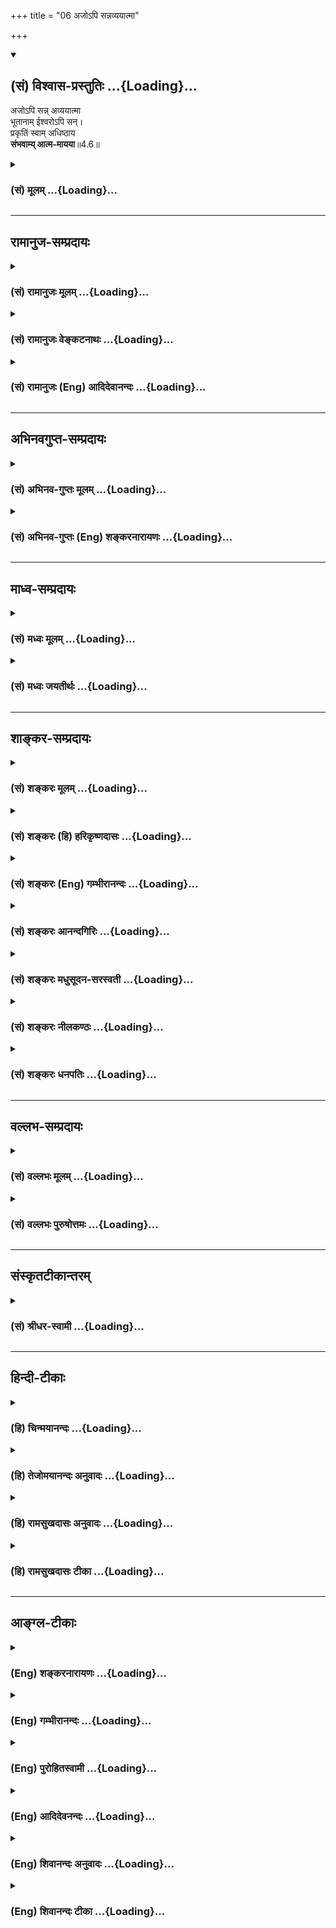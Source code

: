 +++
title = "06 अजोऽपि सन्नव्ययात्मा"

+++
<div class="js_include" newlevelforh1="2" title="(सं) विश्वास-प्रस्तुतिः" unfilled url="/purANam_vaiShNavam/mahAbhAratam/06-bhIShma-parva/03-bhagavad-gItA-parva/saMskRtam/vishvAsa-prastutiH/04_jnAna-yogaH_brahmArp/06_ajo-pi_sannavyayA.md">
<details open><summary><h2>(सं) विश्वास-प्रस्तुतिः ...{Loading}...</h2></summary>

अजोऽपि सन्न् अव्ययात्मा  
भूतानाम् ईश्वरोऽपि सन्।  
प्रकृतिं स्वाम् अधिष्ठाय  
**संभवाम्य् आत्म-मायया**॥4.6॥
</details>
</div>
<div class="js_include collapsed" newlevelforh1="3" title="(सं) मूलम्" unfilled url="/purANam_vaiShNavam/mahAbhAratam/06-bhIShma-parva/03-bhagavad-gItA-parva/saMskRtam/mUlam/04_jnAna-yogaH_brahmArp/06_ajo-pi_sannavyayA.md">
<details><summary><h3>(सं) मूलम् ...{Loading}...</h3></summary>

अजोऽपि सन्नव्ययात्मा भूतानामीश्वरोऽपि सन्।  
प्रकृतिं स्वामधिष्ठाय संभवाम्यात्ममायया।।4.6।।
</details>
</div>


_________________
## रामानुज-सम्प्रदायः
<div class="js_include collapsed" newlevelforh1="3" title="(सं) रामानुजः मूलम्" unfilled url="/purANam_vaiShNavam/mahAbhAratam/06-bhIShma-parva/03-bhagavad-gItA-parva/saMskRtam/rAmAnujaH/mUlam/04_jnAna-yogaH_brahmArp/06_ajo-pi_sannavyayA.md">
<details><summary><h3>(सं) रामानुजः मूलम् ...{Loading}...</h3></summary>

।।4.6।। अजत्वाव्ययत्वसर्वेश्वरत्वादिसर्वं पारमेश्वरं प्रकारम् अजहद् एव
**स्वां प्रकृतिम् अधिष्ठाय आत्ममायया संभवामि** प्रकृतिः स्वभावः स्वम् एव
स्वभावम् अधिष्ठाय स्वेन एव रूपेण स्वेच्छया संभवामि इत्यर्थः।  
  
स्वरूपं तु आदित्यवर्णं तमसः परस्तात्। (यजुर्वे॰ 31।18)क्षयन्तमस्य रजसः
पराके। (साम॰ 17।1।4।2)य एषोऽन्तरादित्ये हिरण्मयः पुरुषः (छा॰ उ॰ 1।6।6)
तस्मिन्नयं पुरुषो मनोमयोऽमृतो हिरण्मयः। (तै॰ उ॰ 1।6।1)सर्वे निमेषा
जज्ञिरे विद्युतः पुरुषादधि। (यजुर्वे॰ 32।2)भारूपः सत्यसंकल्प आकाशात्मा
सर्वकर्मा सर्वकामः सर्वगन्धः सर्वरसः। (छा॰ उ॰ 3।14।2)माहारजनं वासः (बृ॰
उ॰ 2।3।6) इत्यादिश्रुतिसिद्धम्।  
  
आत्ममायया आत्मीयया मायया। माया वयुनं ज्ञानम् (वे॰ नि॰ ध॰ व॰ 22) इति
ज्ञानपर्यायः अत्र मायाशब्दः। तथा च अभियुक्तप्रयोगः मायया सततं वेत्ति
प्राणिनां च शुभाशुभम् इति। आत्मीयेन ज्ञानेन आत्मसंकल्पेन इत्यर्थः। अतः
अपहतपाप्मत्वादिसमस्तकल्याणगुणात्मकत्वं सर्वम् ऐश्वरं स्वभावम् अजहद् एव
स्वम् एव रूपं देवमनुष्यादिसजातीयस्थानं कुर्वन् आत्मसंकल्पेन देवादिरूपः
संभवामि।  
  
तद् इदम् आह अजायमानो बहुधा विजायते (यजुर्वेद 31।19) इति श्रुतिः।
इतरपुरुषसाधारणं जन्म अकुर्वन् देवादिरूपेण स्वसंकल्पेन उक्तप्रक्रियया
जायत इत्यर्थः। बहूनि मे व्यतीतानि जन्मानि तव चार्जुन। तान्यहं वेद सर्वाणि
(गीता 4।5)तदात्मानं सृजाम्यहम्।। (गीता 4।7)जन्म कर्म च मे दिव्यमेवं यो
वेत्ति तत्त्वतः। (गीता 4।9) इति पूर्वापराविरोधाच्च। जन्मकालम् आह

</details>
</div>
<div class="js_include collapsed" newlevelforh1="3" title="(सं) रामानुजः वेङ्कटनाथः" unfilled url="/purANam_vaiShNavam/mahAbhAratam/06-bhIShma-parva/03-bhagavad-gItA-parva/saMskRtam/rAmAnujaH/venkaTanAthaH/04_jnAna-yogaH_brahmArp/06_ajo-pi_sannavyayA.md">
<details><summary><h3>(सं) रामानुजः वेङ्कटनाथः ...{Loading}...</h3></summary>

  
  
।।4.6।। अथ प्रकारादिप्रश्नत्रयोत्तरमनन्तरश्लोक इत्याह अवतारेति।
अजाव्ययशब्दाभ्यां प्रकृतिपुरुषयोरिव स्वरूपतो धर्मतश्च विकारा न
सन्तीत्युच्यते अजाव्ययशब्दौ कर्मकृतजन्ममरणनिवृत्तिपरौ वा तेन
हेयप्रत्यनीकत्वमुक्तं भवति। भूतानामीश्वरोऽपि इति
कल्याणगुणाकरत्वाप्रच्युतिरुपलक्ष्यते। यद्वा अजशब्देन स्वरूपतः शरीरद्वारा
च जन्मयुक्ताचित्क्षेत्रज्ञाभ्यां व्यावर्तनम्। अव्ययात्मा इत्यात्मशब्दस्य
स्वभावपरतया नञोत्ऽयन्ताभावपरतया च कदाचिज्ज्ञानसङ्कोचादिमतो
मुक्ताद्व्यावृत्तिः। ईश्वरशब्देन नित्यासङ्कुचितज्ञानेभ्यो नित्यमुक्तेभ्यो
व्यवच्छेदः। अव्ययात्मा इत्यत्रापि पूर्वोत्तरवत्अपि सन् इत्यनुषञ्जनीयम्।
अत्र च पूर्वार्धेन तृतीयचतुर्थपादाभ्यां च प्रश्नत्रयस्य क्रमात्परिहारः।
आदिशब्देनेश्वरत्वोपलक्षितसर्वज्ञत्वसत्यसङ्कल्पत्वावाप्तसमस्तकामत्वादीनि
गृह्यन्ते। सर्वमिति न कस्यचिदपि स्वभावलेशस्य हानिरिति भावः।
परमेश्वरसम्बन्धि पारमेश्वरं परमेश्वरत्वप्रयुक्तमित्यर्थः। अपि सत् इत्यस्य
वर्तमाननिर्देशस्य तात्पर्यमाह अजहदेवेति। एतेन तत्तदवतारेषु तासु
तास्ववस्थासु च पारमेश्वरस्वभावस्य सत एव स्वेच्छाया तिरोधानमात्रमिति
सूचितम् तथा चाहुःगुणैः षड्भिस्त्वेतैः प्रथमतरमूर्तिस्तव बभौ
ततस्तिस्रस्तेषां त्रियुगयुगलैर्हि त्रिभिरभुः। व्यवस्था या चैषा ननु वरद
साऽऽविष्कृतिवशात् भवान् सर्वत्रैव त्वगणितमहामङ्गलगुणः।। वरदराजस्तवे16
इति। अवतारेषु हि परमेश्वरत्वं व्यपदिश्यते। ईशन्नपि महायोगी
म.भा.5।68।14कृष्ण एव हि लोकानां म.भा.2।38।23व्यक्तमेष महायोगी परमात्मा
वा.रा.6।1।11 इत्यादिभिः। नात्र प्रकृतिशब्देनप्रकृतिं स्वामवष्टभ्य
विसृजामि 9।8 इत्यादिष्विव त्रिगुणा प्रकृतिरुच्यते अवतारेष्वपि
तद्विग्रहस्य त्रिगुणोपादानत्वाभावात्। यथोक्तंन भूतसङ्घसंस्थानो देहोऽस्य
परमात्मनः म.भा.न तस्य प्राकृता मूर्तिर्मांसमेदोस्थिसम्भवा
वा.पु.पू.34।40व.पु.14।41। इति। अतोऽत्रावतारोपयुक्तान्या प्रकृतिरुच्यत
इत्यभिप्रायेणाह प्रकृतिः स्वभाव इति। प्रकृतिः पञ्चभूतेषु स्वभावे मूलकारणे
इति नैघण्टुकाः। विग्रहस्यापिनित्यालिङ्गा स्वभावसंसिद्धिः र.ब्रा.
इत्येकायनश्रुत्यनुसारेण निरुपाधिकस्वासाधारणविशेषणत्वात्
स्वभावशब्देनोपादानम्। गोबलीवर्दन्यायाच्चात्र विग्रहाख्यस्वभावविशेषपरता
स्वभावपर्यायप्रकृतिशब्देनापृथक्सिद्धिलाभेऽपिस्वां इति निर्देशो
जीवसाधारणत्रिगुणप्रकृतिव्यवच्छेदार्थ इत्यभिप्रायेणोक्तं
स्वमेवेति। अन्तरधिकरणभाष्येऽप्येतद्व्याख्यातंस्वमेव स्वभावमास्थाय न
संसारिणां स्वभावमित्यर्थः इति। प्रकृतिशब्दस्यात्र विग्रहपरत्वंअधिष्ठाय
इत्यनेनसूचितं स्वातन्त्र्यं च दर्शयति स्वेनैव रूपेणेति। यद्वास्वमेव
स्वभावं इत्याद्येकवाक्यं सङ्कलितार्थपरम् तदधिष्ठायेत्येतदन्तं
पूर्वार्धस्यार्थःस्वेनैव रूपेण इति तु तृतीयपादस्यस्वेच्छया इति
चतुर्थपादस्य। अस्यां योजनायां प्रकृतिशब्दोऽवतारोपादान
भूतदिव्यविग्रहमेवाह। अवतारविग्रहोपादानभूतप्रकृतेर्बहुश्रुतिसिद्धतामाह
स्वस्वरूपमिति। स्वरूपं ब्रह्मणोऽपरम् इति प्रयोगात् स्वरूपशब्दोऽत्र
विग्रहपरः। आदित्यवर्णं तमसः परस्तात् इत्यनेनाप्राकृतत्वं
स्वासाधारणनिरतिशयदीप्तियुक्तत्वं च सिद्धम्। तत्प्रकरणे च
देशविशेषवर्तित्वनित्यसूरिसेव्यत्वलक्ष्मीपतित्वादिकमपि भाव्यम्। क्षयन्तम्
इत्यत्र रजश्शब्दो मूलप्रकृतिविषयः न तु लोकविषयःतमसः परस्तात् इत्यनेन
तुल्यार्थत्वात्। रजोगुणकत्वाच्च रजश्शब्देनोपादानम्। व्याप्तस्य
देशविशेषेक्षयन्तम् इति निवासवचनाद्विग्रहवत्त्वं सिद्धम्। एवं
परमपदनिलयनित्यविग्रहसद्भावः श्रुतिद्वयेन दर्शितः। तस्यैव
विग्रहस्यावतारदशां दर्शयति य एष इति। आदित्यवर्णंहिरण्मयः इति च एक एव
वर्णः प्रतियोगिभेदाधीनप्रातिकूल्यानुकूल्याभ्यां मुखभेदेन निर्दिश्यते।
यथाहुर्द्रमिडाचार्याःहिरण्मय इति रूपसामान्याच्चन्द्रमुखवत् इति। यद्वा
हिरण्यविकारत्वव्यवच्छेदार्थं द्रमिडभाष्यम्। तत्रमयूरकण्ठच्छविशुद्धहेम
इति शिल्पशास्त्रानुसाराच्छ्यामत्वसिद्धिः। अथवा स्वेच्छया तत्र तत्र
रूपभेदेऽपि न दोषः युगादिभेदे पर्यायतः
सितरक्तादिविकल्पितवासुदेवादिव्यूहरूपभेदवत्। तस्यैव हृदयान्तर्वर्तित्वे
श्रुतिमुदाहरति तस्मिन्निति। मनोमय इति विशुद्धेन मनसा प्रचुरः ग्राह्य
इत्यर्थः। आभ्यां श्रुतिभ्यामुपासनस्थानविशेषस्थितिर्दर्शिता।
कारणवाक्येऽपि तस्य सद्भावं दर्शयति सर्व इति। विद्युत इतिपदं
विद्युद्वर्णादित्यन्यत्र व्याख्यातम्। शान्त उपासीत छां.उ.3।14।1 इति
पूर्वोक्तमुपासनंस क्रतुं कुर्वीत इत्यनूद्य तच्छेषतया विधीयमानेषु
पारमार्थिकेषु गुणेषु विग्रहस्य सहपाठं दर्शयति भारूप इति। भास्वररूप
इत्यर्थः। माहारजनं वासः इत्येषा श्रुतिः शारीरके व्याख्याता तस्य ह वा
एतस्य पुरुषस्य रूपं यथा माहाराजनं वासः बृ.उ.2।3।6 इत्यादिनाऽऽकारविशेषं
चाभिधाय इति। सर्वासु चासु श्रुतिषु
विलक्षणस्थानविशिष्टत्ववर्णविशेषपुरुषशब्दादिभिः
पूर्वोपात्तपुरुषसूक्तवाक्यैकार्थत्वं सिद्धम्। षष्ठीसमासे
स्वस्वामित्वलक्षणः सम्बन्धोऽत्र विवक्षित इत्याह आत्मीययेति। माया वयुनं
ज्ञानम् इति निघण्टूपादानम्। स्वेच्छावतरणप्रकरणे स एवार्थ उचित इति भावः।
निघण्टुसिद्धमर्थं तन्मूलभूताभियुक्तप्रयोगेण द्रढयति तथा चेति। मायया
वेत्ति इति निर्देशादियं माया निघण्टुसिद्धं ज्ञानमेव
परप्रसिद्धमायायास्तत्त्वार्थप्रकाशकत्वाभावादिति भावः। एतेन
प्रकृतिशब्दस्यात्र त्रिगुणात्मकप्रकृतिविषयत्वं मायाशब्दस्य
मिथ्यार्थपरत्वं चशङ्करोक्तं प्रत्युक्तम्। आत्ममायया इत्यस्य न परमार्थतो
लोकवदिति व्यवच्छेदश्चायुक्तः अन्येषामपि जन्मनस्तन्मते
मिथ्यात्वाद्यविशेषात्। फलितं वक्तुमाह आत्मीयेन ज्ञानेनेति। ज्ञानमात्रस्य
कथमवतारहेतुत्वम् तथा सति सर्वदावतारप्रसङ्गादित्यत्राह
आत्मसङ्कल्पेनेत्यर्थ इति।  
  
श्लोकस्य पिण्डितार्थं विशदयति अत इति। अपहतपाप्मत्वादीत्यनेन
दहरविद्यासुबालोपनिषत्प्रभृतिषु निर्दोषत्वमङ्गलगुणाकरत्वप्रतिपादकानां
वाक्यानां
स्मारणम्। समस्तकल्याणगुणात्मकत्वमित्यादिनासमस्तकल्याणगुणात्मकोऽसौ
स्वशक्तिलेशाद्धृतभूतसर्गः। इच्छागृहीताभिमतोरुदेहः संसाधिताशेषजगद्धितोऽसौ
वि.पु.6।5।84 इत्यादि स्मारितम्। ईश्वरस्वभावः सर्वोऽप्युभयलिङ्गत्वेन
सङ्गृह्यत इत्यभिप्रायेणोक्तंसर्वमैशं स्वभावमिति। स्वमेव
रूपमित्यादिनासमस्तशक्तिरूपाणि तत्करोति जनेश्वरः।
देवतिर्यङ्मनुष्यादिचेष्टावन्ति स्वलीलया वि.पु.6।7।70 इत्यादि
भगवत्पराशरवचनं स्मारितम्। अजत्वश्रुत्या स्मृतिरियं बाध्येतेत्यत्राह
तदिदमाहेति। अजायमानत्वजायमानत्वोक्त्या व्याहतत्वादन्यपरेयं
श्रुतिरित्यत्राह इतरेति। अजायमानः इति सामान्यनिषेधोबहुधा विजायते इति
विशेषविधानसन्निधानात्सङ्कुचितविषयः। अतो विरोधे शान्ते तात्पर्यान्तरं न
कल्प्यम्। न चेदं बहु स्याम् छां.उ.6।2।3तै.आ.6।2 इतिवज्जगद्रूपेण बहुभवनम्
तस्य धीराः परिजानन्ति योनिम्
इत्यनन्तरवाक्यैर्मुमुक्षूणामत्यन्तोपकारकावताररहस्यज्ञानस्यैव
वक्तुमुचितत्वात् अस्य च तदैकार्थ्यादिति भावः। सत्यमिथ्यात्वाभ्यां
विरोधपरिहारशङ्कां प्रतिक्षेप्तुंप्रकृतिं स्वामधिष्ठाय इत्यस्य
विग्रहपरत्वे मायाशब्दस्य ज्ञानपरत्वे च हेत्वन्तरमाहबहूनीति। वेद
सृजामिदिव्यम् इति शब्दैर्जन्मनो
बुद्धिपूर्वत्वेच्छामात्रकृतत्वदिव्यत्वादीनि प्रतीयन्ते।
मायादिशब्दस्याविद्यादिपरत्वे तु तदखिलं विरुध्येत। नह्यत्र जन्मशब्दो
जन्मप्रतिभासवाची न च प्रध्वस्तपर्यायो व्यतीतशब्दो बाधपरः न च
मायागृहीतस्य सर्ववेदित्वम्नापि मिथ्याभूते सृष्टिशब्दः न च
त्रिगुणप्रसूतस्य दिव्यत्वमिति भावः।  
  

</details>
</div>
<div class="js_include collapsed" newlevelforh1="3" title="(सं) रामानुजः (Eng) आदिदेवानन्दः" unfilled url="/purANam_vaiShNavam/mahAbhAratam/06-bhIShma-parva/03-bhagavad-gItA-parva/saMskRtam/rAmAnujaH/english/AdidevAnandaH/04_jnAna-yogaH_brahmArp/06_ajo-pi_sannavyayA.md">
<details><summary><h3>(सं) रामानुजः (Eng) आदिदेवानन्दः ...{Loading}...</h3></summary>

4.6 Without forsaking any of the My special alities, as supreme
rulership, birthless, imperishability etc., I am born by My free will.
Prakrti means one's own nature. The meaning is that by employment of My
own Nature and taking a form of My choice, I incarnate by My own will
(Maya). The character of My own Nature becomes evident from the
following Srutis: 'Him who is of sun-like colour, beyond darkness
(Tamas)' (Sve. U., 3.8), 'Him who abides beyond Rajas (active matter)'
(Sama 17.1.4.2); 'This Golden Person who is within the sun' (Cha. U.
1.6.6); 'Within the heart, there is the Person consisting of mind,
immortal and golden' (Tai. U. 1.6.1); 'All mortal creatures have come
from the self-luminous Person' (Yaj., 32.2); 'Whose form is light, whose
will is truth, who is the self of ethereal space, who contains all
actions, contains all desires, contains all odours, contains all tastes'
(Cha. U., 3.14.2); 'Like a raiment of golden colour' (Br. U., 4.3.6).
'Atma-mayaya' means through the Maya which belongs to Myself. Here the
term Maya is identical with knowledge as stated in the lexicon of Yaska:
'Maya is wisdom, knowledge.' Further there is the usage of competent
people: 'By Maya, He knows the good and bad of his creatures.' Hence by
My own knowledge means 'by My will.' Hence, without abandoning My
essential attributes which belong to Me the Lord of all, such as being
free of sins, having auspicious attributes etc., and creating My own
form similar to the configuration of gods, men etc., I incarnate in the
form of gods etc. The Sruti teaches the same thing: 'Being unborn, He is
born in various forms' (Tai. A., 3.12.7). The purport is that His birth
is ite unlike that of ordinary beings. The dissimilarity consists in
that He is born out of His own will unlike ordinary beings whose birth
is necessitated by their Karma. Thus constured, there is no
contradiction also between what was taught earlier and what is taught
later as in the statements: 'Many births of Mine have passed, O Arjuna,
and similarly yours also. I know them all' (4.5); 'I incarnate Myself'
(4.7); and 'He who thus knows in truth My birth and work' (4.9). \[All
this elaboration is meant to refute the doctrine of mere apparency of
incarnations as taught by the Advaitins. Ramanuja, as stated in his
Introduction to the Bhasya, upholds the absolute reality of
incarnations.\] Sri Krsna now specifies the times of His incarnations.

</details>
</div>


_________________
## अभिनवगुप्त-सम्प्रदायः
<div class="js_include collapsed" newlevelforh1="3" title="(सं) अभिनव-गुप्तः मूलम्" unfilled url="/purANam_vaiShNavam/mahAbhAratam/06-bhIShma-parva/03-bhagavad-gItA-parva/saMskRtam/abhinava-guptaH/mUlam/04_jnAna-yogaH_brahmArp/06_ajo-pi_sannavyayA.md">
<details><summary><h3>(सं) अभिनव-गुप्तः मूलम् ...{Loading}...</h3></summary>

।।4.5 4.9।। बहूनि इत्यादि अर्जुन इत्यन्तम्। श्रीभगवान् किल
पूर्णषाड्गुण्यत्वात् शरीरसंपर्कमात्ररहितोऽपि स्थितिकारित्वात् कारुणिकतया
आत्मांशं सृजति। आत्मा पूर्णषाड्गुण्यः अंशः उपकारकत्वेन अप्रधानभूतो +++(N
omit अ)+++ यत्र तत् आत्मांशं शरीरं गृह्णाति इत्यर्थः। अत एवास्य जन्म
दिव्यम् यत आत्ममायया योगप्रज्ञया स्वस्वातन्त्रयशक्त्या +++(omits स्व)+++
आरब्धम् न कर्मभिः। कर्मापि दिव्यम् फलदानासमर्थत्वात्। यश्चैवमेतत्तत्त्वं
वेत्ति आत्मन्यप्येवमेव मन्यते सोऽवश्यं भगवद्वासुदेवतत्त्वं जानाति।

</details>
</div>
<div class="js_include collapsed" newlevelforh1="3" title="(सं) अभिनव-गुप्तः (Eng) शङ्करनारायणः" unfilled url="/purANam_vaiShNavam/mahAbhAratam/06-bhIShma-parva/03-bhagavad-gItA-parva/saMskRtam/abhinava-guptaH/english/shankaranArAyaNaH/04_jnAna-yogaH_brahmArp/06_ajo-pi_sannavyayA.md">
<details><summary><h3>(सं) अभिनव-गुप्तः (Eng) शङ्करनारायणः ...{Loading}...</h3></summary>

4.6 See Comment under 4.9

</details>
</div>


_________________
## माध्व-सम्प्रदायः
<div class="js_include collapsed" newlevelforh1="3" title="(सं) मध्वः मूलम्" unfilled url="/purANam_vaiShNavam/mahAbhAratam/06-bhIShma-parva/03-bhagavad-gItA-parva/saMskRtam/madhvaH/mUlam/04_jnAna-yogaH_brahmArp/06_ajo-pi_sannavyayA.md">
<details><summary><h3>(सं) मध्वः मूलम् ...{Loading}...</h3></summary>

।।4.6।। न तर्ह्यनादिर्भवानित्यत आह अजोऽपीति। अव्यय आत्मा
देहोऽपीत्यव्ययात्मा। अनन्तं विश्वतोमुखम् 11।11 इति
रूपविशेषणमुत्तरत्रएतन्नानावताराणां निधानं बीजमव्ययम् भागं.1।3।5 इति
चजगृहे भाग.1।3।1 इति तु व्यक्तिः। युक्तयस्तूक्ताः मा.भा.2।24पृ139
आत्माऽनादित्वं तु सर्वसमम्। कथमनादिनित्यस्य जनिः प्रकृतिं स्वामधिष्ठाय
प्रकृत्या जातेषु वसुदेवादिषु तथैव तेषां जात इव प्रतीये इत्यर्थः। न तु
स्वतन्त्रामधिष्ठायेत्याह स्वामिति। द्रव्यं कर्म च भाग.2।10।142 इति
ह्युक्तम्। सा हि तत्रोक्ता। ततः सर्वसृष्टेः। आत्ममायया आत्मज्ञानेन
प्रकृतेः पृथगभिधानात्। केतुः केतश्चितिश्चित्तं मतिः क्रतुर्मनीषा माया इति
ह्यभिधानम्। सृष्टिकारणया तेषां शरीरादि सृष्ट्वा विमोहिकया। अजात एव जात
इव प्रतीये वा। उक्तं च महदादेश्च माता या श्रीर्भूमिरिति कल्पिता।
विमोहिका च दुर्गाख्या ताभिर्विष्णुरजोऽपि हि। जातवत्प्रथते
ह्यात्मचिद्बलान्मूढचेतसाम् इति। ईश्वर ईशेभ्योऽपि वरः। तच्चोक्तम् ईशेभ्यो
ब्रह्मरुद्रश्रीशेषादिभ्यो यतो भवान्। वरोऽत ईश्वराख्या ते मुख्या नान्यस्य
कस्यचित् इति ब्रह्मवैवर्ते। समर्थ ईश इत्युक्तस्तद्वरत्वात्त्वमीश्वरः इति
च।

</details>
</div>
<div class="js_include collapsed" newlevelforh1="3" title="(सं) मध्वः जयतीर्थः" unfilled url="/purANam_vaiShNavam/mahAbhAratam/06-bhIShma-parva/03-bhagavad-gItA-parva/saMskRtam/madhvaH/jayatIrthaH/04_jnAna-yogaH_brahmArp/06_ajo-pi_sannavyayA.md">
<details><summary><h3>(सं) मध्वः जयतीर्थः ...{Loading}...</h3></summary>

।।4.6।। प्रश्नस्य परिहृतत्वात्अजोऽपि इति किमर्थं इत्यत आह **न तर्ही**ति।
यदि जन्मानि व्यतीतानि तर्हीत्यर्थः। अनादिर्देहतोऽपि। उपलक्षणं चैतत्।
मरणरहितः सर्वभूतानां ईश्वरश्चेत्यपि द्रष्टव्यम्। तथा चोक्तविरोध इति भावः
ननु देहतोऽप्यनादित्वादेराक्षेपेऽजत्वादिमात्रं कथमुच्यते इत्यतोअव्ययात्मा
इत्येतावता देहतोऽप्यविनाशमाचष्टे। तत्साहचर्यात्अजोऽपि इत्येतदपि तथैव
व्याख्येयमिति भावेनाह **अव्यय** इति। अपिपदात्परं अस्येत्यध्याहार्यम्।
स्यादेवं व्याख्यानं यदि भगवद्विग्रहस्याप्यव्ययत्वं गीताचार्याभिमतं
स्यात् तदेव कुतः इत्यत आह **अनन्तमि**ति। इति च रूपविशेषणमिति वर्तते। एवं
तर्हि कथं तत्रैवजगृहे पौरुषं रूपं भाग.1।3।9 इति ग्रहणमुच्यते गृहीतस्य च
त्यागो नियत एवेत्यत आह **जगृह** इति। व्यक्तिः इत्युच्यत इति शेषः। कुत एवं
कल्प्यते इत्यत आह **युक्तय** इति। युज्यत एभिरिति युक्तयः प्रमाणानि
असम्भावनापरिहारार्था अचिन्त्यशक्तित्वाद्या युक्तयो वा। उक्ता द्वितीये।
अस्तु भगवद्विग्रहस्याप्यव्ययत्वम् अत्र तु स्वरूपस्यैवोच्यत इति किं न
स्यात् इत्यत आह **आत्मे**ति। आत्मनः स्वरूपस्य
देहस्याप्यव्ययत्वोपपादनेनाजत्वमपि साहचर्यात्तस्यैवेति योऽभिप्रायस्तं
प्रकटयितुमव्ययत्वमुपक्रम्यानादित्वमित्युक्तम्। **सर्वसमं**
जीवानामप्यस्ति अतस्तद्विषयो नाक्षेपः परिहारो वा सम्भवतीति भावः।
आत्मशब्दोऽप्यन्यथा व्यर्थः। अस्मत्पक्षे स्वरूपदेहयोरुपादानार्थः। अत
एवदेहोऽपि भाग.11।13।17 इत्युक्तम्। एवं तर्हिप्रकृतिं स्वामधिष्ठाय इति
कथमुक्तं इत्यतस्तदन्यथा व्याख्यातुमाह **कथमिति**। स्वरूपतो
देहतश्चानादिनित्यस्यसम्भवामि इति जनिः कथमुच्यते व्याहतत्वादित्यत
आहेतिशेषः। अधिष्ठाय इत्यतः परमितिशब्दश्च। कथमनेन परिहारः इत्यतो व्याचष्टे
**प्रकृत्ये**ति। वसुदेवादिषु प्रादुर्भूतत्वादिति शेषः। अनेन
जन्मभ्रान्तेर्निमित्तमुक्तम्। यथोक्तं स्त्रीपुम्प्रसङ्गादित्यादि।
भ्रान्तेरुपादानमाह **तयैवे**ति। तमोरूपया यदि
मातापितृसम्बन्धोऽङ्गीकृतस्तर्हि तन्निमित्तं दुःखादिकमपि प्रसज्जत
इत्याशङ्कानिरासायस्वां इतिपदं व्याख्याति **न त्वि**ति।
प्रकृतेर्भगवदधीनत्वं कुतः इत्यत आह **द्रव्य**मिति। अत्र वाक्ये
प्रकृतिर्न श्रूयत इत्यत आह **सा ही**ति। द्रव्यपदेनेति
शेषः। तस्याप्रकृतिवाचित्वं कुतः इत्यत आह **तत** इति। सर्वसृष्टिकारणानि
ह्यत्र निर्दिश्यन्ते। तच्च प्रकृतेरेव सम्भवति। न पृथिव्यादेरित्यर्थः।
आत्ममाययाऽऽत्माविद्ययेति प्रतीतिनिरासायाह **आत्मे**ति। कुतो हेतोरेवं
जीवविलक्षणं ते जन्म इत्याशङ्कानिरासार्थमेतत्। अन्यथाप्रतीतिरप्यनेन
परिहृता सर्वज्ञस्याविद्यायोगात्। प्रकृतिरत्र माया किं न स्यात् इत्यत आह
**प्रकृतेरि**ति। मायाशब्दस्य ज्ञानवाचित्वं कुतः इत्यत आह **केतुरि**ति
इति प्रज्ञायाः नामधेयानीति वाक्यशेषात्। प्राक्प्रकृतिं स्वामधिष्ठाय
इत्यनेनैव भ्रमनिमित्तत्वमुपादानत्वं च प्रकृतेरुक्तमिति मायाशब्दो न
प्रकृतिवाची पुनरुक्तिप्रसङ्गादित्युक्तम् इदानीं तस्य निमित्तमात्रपरत्वे
मायाशब्दस्य प्रकृत्यर्थतायामपि न दोषः उपादानप्रतिपादनार्थत्वादिति
भावेनाह **सृष्टी**ति प्रकृत्येति शेषः। तेषां वसुदेवादीनां सृष्ट्वा तत्र
प्रादुर्भूतः विमोहिकया मायाख्यया। अत्रागमसम्मतिमाह **उक्तं चे**ति।
आत्मचिद्बलादजात एव। नन्वीशनशीलानामपि ब्रह्मादीनामुत्पत्तिमरणदर्शनेन
विरोधाभावादीश्वरोऽपिसम्भवामि इति कथमुच्यतेस्थेशभासपिसकसो वरच्
अष्टा.3।2।175 इत्येतद्विहायान्यथा व्याचष्टे **ईश्वर** इति। कुत एतदित्यत
आह **ईशेभ्य** इति। एतदागमवलादेव समासाकारलोपावनुमन्तव्यौ। अजत्वादेः
सम्भवेन शाब्दो व्याघातः अस्य तु व्याप्त्येति ज्ञापनाय क्रममुल्लङ्घ्य
व्याख्यातम्।

</details>
</div>


_________________
## शाङ्कर-सम्प्रदायः
<div class="js_include collapsed" newlevelforh1="3" title="(सं) शङ्करः मूलम्" unfilled url="/purANam_vaiShNavam/mahAbhAratam/06-bhIShma-parva/03-bhagavad-gItA-parva/saMskRtam/shankaraH/mUlam/04_jnAna-yogaH_brahmArp/06_ajo-pi_sannavyayA.md">
<details><summary><h3>(सं) शङ्करः मूलम् ...{Loading}...</h3></summary>

।।4.6।। **अजोऽपि** जन्मरहितोऽपि **सन्** तथा **अव्ययात्मा**
अक्षीणज्ञानशक्तिस्वभावोऽपि सन् तथा **भूतानां**
ब्रह्मादिस्तम्बपर्यन्तानाम् **ईश्वरः** ईशनशीलो**ऽपि सन् प्रकृतिं** स्वां
मम वैष्णवीं मायां त्रिगुणात्मिकाम् यस्या वशे सर्वं जगत् वर्तते यया
मोहितं सत् स्वमात्मानं वासुदेवं न जानाति तां प्रकृतिं स्वाम्
**अधिष्ठाय** वशीकृत्य **संभवामि** देहवानिव भवामि जात इव **आत्ममायया**
आत्मनः मायया न परमार्थतो लोकवत्।। तच्च जन्म कदा किमर्थं च इत्युच्यते

</details>
</div>
<div class="js_include collapsed" newlevelforh1="3" title="(सं) शङ्करः (हि) हरिकृष्णदासः" unfilled url="/purANam_vaiShNavam/mahAbhAratam/06-bhIShma-parva/03-bhagavad-gItA-parva/saMskRtam/shankaraH/hindI/harikRShNadAsaH/04_jnAna-yogaH_brahmArp/06_ajo-pi_sannavyayA.md">
<details><summary><h3>(सं) शङ्करः (हि) हरिकृष्णदासः ...{Loading}...</h3></summary>

।।4.6।। तो फिर आप नित्य ईश्वरका पुण्यपापसे सम्बन्ध न होनेपर भी जन्म कैसे
होता है इसपर कहा जाता है यद्यपि मैं अजन्मा जन्मरहित अव्ययात्मा अक्षीण
ज्ञानशक्तिस्वभाववाला और ब्रह्मासे लेकर स्तम्बपर्यन्त सम्पूर्ण भूतोंका
नियमन करनेवाला ईश्वर भी हूँ तो भी अपनी त्रिगुणात्मिका वैष्णवी मायाको
जिसके वशमें सब जगत् बर्तता है और जिससे मोहित हुआ मनुष्य वासुदेवरूप
अपनेआपको नहीं जानता उस अपनी प्रकृतिको अपने वशमें रखकर केवल अपनी लीलासे
ही शरीरवालासा जन्म लिया हुआसा हो जाता हूँ अन्य लोगोंकी भाँति वास्तवमें
जन्म नहीं लेता।

</details>
</div>
<div class="js_include collapsed" newlevelforh1="3" title="(सं) शङ्करः (Eng) गम्भीरानन्दः" unfilled url="/purANam_vaiShNavam/mahAbhAratam/06-bhIShma-parva/03-bhagavad-gItA-parva/saMskRtam/shankaraH/english/gambhIrAnandaH/04_jnAna-yogaH_brahmArp/06_ajo-pi_sannavyayA.md">
<details><summary><h3>(सं) शङ्करः (Eng) गम्भीरानन्दः ...{Loading}...</h3></summary>

4.6 Api, san ajah, though I am birthless; and avyayatma, undecaying by
nature, though I am naturally possessed of an undiminishing power of
Knowledge; and so also api san, though; isvarah, the Lord, natural
Ruler; bhutanam, of beings, from Brahma to a clump of grass; (still)
adhisthaya, by subjugating; svam, My own; prakrtim, Prakrti, the Maya of
Visnu consisting of the three gunas, under whose; spell the whole world
exists, and deluded by which one does not know one's own Self,
Vasudeva;-by subjugating that Prakrti of Mine, sambhavami, I take birth,
appear to become embodeid, as though born; atma-mayaya, by means of My
own Maya; but not in reality like an ordinary man. It is being stated
when and why that birth occurs:

</details>
</div>
<div class="js_include collapsed" newlevelforh1="3" title="(सं) शङ्करः आनन्दगिरिः" unfilled url="/purANam_vaiShNavam/mahAbhAratam/06-bhIShma-parva/03-bhagavad-gItA-parva/saMskRtam/shankaraH/AnandagiriH/04_jnAna-yogaH_brahmArp/06_ajo-pi_sannavyayA.md">
<details><summary><h3>(सं) शङ्करः आनन्दगिरिः ...{Loading}...</h3></summary>

।।4.6।। ईश्वरस्य कारणाभावाज्जन्मैवायुक्तमतीतानेकजन्मवत्त्वं तु
दूरोत्सारितमिति शङ्कते **कथमिति।** वस्तुतो जन्माभावे़ऽपि मायावशाज्जन्म
संभवतीत्युत्तरमाह **उच्यत इति।** पारमार्थिकजन्मायोगे कारणं
पूर्वार्धेनानूद्य प्रातिभासिकजन्मसंभवे कारणमाह **प्रकृतिमिति।**
प्रकृतिशब्दस्य स्वरूपविषयत्वं प्रत्यादेष्टुमात्ममाययेत्युक्तम्। वस्तुतो
जन्माभावे कारणानुवादभागं विवृणोति **अजोऽपीत्यादिना।**
प्रातिभासिकजन्मसंभवे कारणकथनपरमुत्तरार्धं विभजते **प्रकृतिमित्यादिना।**
प्रकृतिशब्दस्य स्वरूपशब्दपर्यायत्वं वारयति **मायामिति।** तस्याः
स्वातन्त्र्यं निराकृत्य भगवदधीनत्वमाह **ममेति।**
तस्याश्चाधिकरणद्वारेणावच्छिन्नत्वं सूचयति **वैष्णवीमिति।**
मायाशब्दस्यापि प्रज्ञानामसु पाठाद्विज्ञानशक्तिविषयत्वमाशङ्क्याह
**त्रिगुणात्मिकामिति।** तस्याः कार्यलिङ्गकमनुमानं सूचयति **यस्या**
**इति।** जगतो मायावशवर्तित्वमेव स्फुटयति **ययेति।** यथा लोके कश्चिज्जातो
देहवानालक्ष्यते एवमहमपि मायामाश्रित्य स्ववशया संभवामि
जन्मव्यवहारमनुभवामि तेन मायामयमीश्वरस्य जन्मेत्याह **तां**
**प्रकृतिमित्यादिना।** संभवामीत्युक्तमेव विभजते **देहवानिति।**
अस्मदादेरिव तवापि परमार्थत्वाभिमानो जन्मादिविषये स्यादित्याशङ्क्य
प्रागुक्तस्वरूपपरिज्ञानवत्त्वादीश्वरस्य मैवमित्याह **न परमार्थत इति।**
आवृतज्ञानवतो लोकस्य जन्मादिविषये परमार्थत्वाभिमानः संभवतीत्याह
**लोकवदिति।**

</details>
</div>
<div class="js_include collapsed" newlevelforh1="3" title="(सं) शङ्करः मधुसूदन-सरस्वती" unfilled url="/purANam_vaiShNavam/mahAbhAratam/06-bhIShma-parva/03-bhagavad-gItA-parva/saMskRtam/shankaraH/madhusUdana-sarasvatI/04_jnAna-yogaH_brahmArp/06_ajo-pi_sannavyayA.md">
<details><summary><h3>(सं) शङ्करः मधुसूदन-सरस्वती ...{Loading}...</h3></summary>

।।4.6।। नन्वतीतानेकजन्मवत्त्वमात्मनः स्मरसि चेत्तर्हि जातिस्मरो जीवस्त्वं
परजन्मज्ञानमपि योगिनः सार्वात्म्याभिमानेनशास्त्रदृष्ट्या तूपदेशो
वामदेववत् इति न्यायेन संभवति। तथाचाह वामदेवो जीवोऽपिअहं मनुरभंव
सूर्यश्चाहं कक्षीवानृषिरस्मि विप्रः इत्यादि दाशतय्याम्। अतएव न मुख्यः
सर्वज्ञस्त्वम्। तथाच कथमादित्यं सर्वज्ञमुपदिष्टवानस्यनीश्वरःसन्। नहि
जीवस्य मुख्यं सार्वज्ञ्यं संभवति व्यष्ट्युपाधेः परिच्छिन्नत्वेन
सर्वसंबन्धित्वाभावात्। समष्ट्युपाधेरपि विराजः स्थूलभूतोपाधित्वेन
सूक्ष्मभूतपरिणामविषयं मायापरिणामविषयं च ज्ञानं न संभवति। एवं
सूक्ष्मभूतोपाधेरपि हिरण्यगर्भस्य
तत्कारणमायापरिणामाकाशादिसर्गक्रमादिविषयज्ञानाभावः सिद्ध एव। तस्मादीश्वर
एवकारणोपाधित्वादतीतानागतवर्तमानसर्वार्थविषयज्ञानवान्मुख्यः सर्वज्ञः।
अतीतानागतवर्तमानविषयं मायावृत्तित्रयमेकैव वा सर्वविषया
मायावृत्तिरित्यन्यत्। तस्य च नित्येश्वरस्य सर्वज्ञस्य धर्माधर्माद्यभावेन
जन्मैवानुपपन्नम्। अतीतानेकजन्मवत्त्वं तु दूरोत्सारितमेव। तथाच जीवत्वे
सार्वज्ञ्यानुपपत्तिरीश्वरत्वे च देहग्रहणानुपपत्तिरिति शङ्काद्वयं
परिहरन्ननित्यत्वपक्षस्यापि परिहारमाह अपूर्वदेहेन्द्रियादिग्रहणं जन्म
पूर्वगृहीतदेहेन्द्रियादिवियोगो व्ययः। यदुभयं तार्किकैः प्रेत्यभाव
इत्युच्यते। तदुक्तञ्जातस्य हि ध्रुवो मृत्युर्धुवं जन्म मृतस्य च इति।
तदुभयं च धर्माधर्मवशाद्भवति। धर्माधर्मवशत्वं चाज्ञस्य जीवस्य
देहाभिमानिनः कर्माधिकारित्वाद्भवति। तत्र यदुच्यते सर्वज्ञेश्वरस्य
सर्वकारणस्येदृग्देहग्रहणं नोपपद्यत इति तत्तथैव कथम्। यदि तस्य शरीरं
स्थूलभूतकार्यं स्यात्तदा व्यष्टिरूपत्वे जाग्रदवस्थाऽस्मदादितुल्यत्वं
समष्टिरूपत्वे च विराट्जीवत्वम्। तस्य तदुपाधित्वात्। अथ सूक्ष्मभूतकार्यं
तदा व्यष्टिरूपत्वे स्वप्नावस्थाऽस्मदादितुल्यत्वं समष्टिरूपत्वे च
हिरण्यगर्भजीवत्वम्। तस्य तदुपाधित्वात्। तथाच भौतिकं शरीरं जीवानाविष्टं
परमेश्वरस्य न संभवत्येवेति सिद्धम्। नच जीवाविष्ट एव तादृशे शरीरे तस्य
भूतावेशवत्प्रवेश इति वाच्यम्। तच्छरीरावच्छेदेन तज्जीवस्य
भोगाभ्युपगमेऽन्तर्यामिरूपेण सर्वशरीरप्रवेशस्य विद्यमानत्वेन
शरीरविशेषाभ्युपगमवैयर्थ्यात्। भोगाभावे च जीवशरीरत्वानुपपत्तेः। अतो न
भौतिकं शरीरमीश्वरस्येति पूर्वार्धेनाङ्गीकरोति अजोऽपि सन्नव्ययात्मा
भूतानामीश्वरोऽपि सन्निति। अजोऽपि सन्नित्यपूर्वदेहग्रहणं अव्ययात्मापि
सन्निति पूर्वदेहविच्छेदं भूतानां भवनधर्माणां सर्वेषां
ब्रह्मादिस्तम्बपर्यन्तानामीश्वरोऽपि सन्निति धर्माधर्मवशत्वं निवारयति।
कथं तर्हि देहग्रहणमित्युत्तरार्धेनाह प्रकृतिं स्वामधिष्ठाय संभवामि
प्रकृर्तिं मायाख्यां विचित्रानेकशक्तिमघटमानघटनापटीयसीं स्वां
स्वोपाधिभूतामधिष्ठाय चिदाभासेन वशीकृत्य संभवामि। तत्परिणामविशेषैरेव
देहवानिव जातइव च भवामि। अनादिमायैव मदुपाधिभूता यावत्कालस्थायित्वेन च
नित्या जगत्कारणत्वसंपादिका मदिच्छयैव प्रवर्तमाना विशुद्धसत्त्वमयत्वेन मम
मूर्तिः। तद्विशिष्टस्य चाजत्वमव्ययत्वमीश्वरत्वं चोपपन्नम्। अतोऽनेन
नित्येनैव देहेन विवस्वन्तं च त्वां च प्रति इमं
योगमुपदिष्टवानहमित्युपपन्नम्। तथाच श्रुतिःआकाशशरीरं ब्रह्मेति
आकाशोऽत्राव्याकृतं आकाशएव तदोतं च प्रोतं च इत्यादौ तथा
दर्शनात्आकाशस्तल्लिङ्गात् इति न्यायाच्च। आकाश इति होवाच इत्याकाशशब्दः
परमात्मा। कुतः। तस्य परमात्मनो लिङ्गं सर्वाणि भूतानीत्यादि तस्मात्।
तर्हि भौतिकविग्रहाभावात्तद्धर्ममनुष्यत्वादिप्रतीतिः कथमिति चेत् तत्राह
आत्ममाययेति। मन्माययैव मयि मनुष्यत्वादि प्रतीतिर्लोकानुग्रहाय न
वस्तुवृत्त्येतिभावः। तथाचोक्तं मोक्षधर्मेमाया ह्येषा मया सृष्टा यन्मां
पश्यसि नारद। सर्वभूतगुणैर्युक्तं नतु मां द्रष्टुमर्हसि।। इति।
सर्वभूतगुणैर्युक्तं कारणोपाधिं मां चर्मचक्षुषा द्रष्टुं नार्हसीत्यर्थः।
उक्तंच भगवता भाष्यकारेण। सच भगवान् ज्ञानैश्वर्यशक्तिबलवीर्यतेजोभिः सदा
संपन्नस्त्रिगुणात्मिकां वैष्णवीं स्वां मायां प्रकृतिं वशीकृत्याजोऽव्ययो
भूतानामीश्वरो नित्यशुद्धबुद्धमुक्तस्वाभावोऽपि सन् स्वमायया देहवानिव
जातइव च लोकानुग्रहं कुर्वल्ँ लँक्ष्यते स्वप्रयोजनाभावेऽपि
भूतानुजिघृक्षयेति। व्याख्यातृभिश्चोक्तं स्वेच्छाविनिर्मितेन मायामयेन
दिव्येन रूपेण संबभूवेति। नित्यो यः कारणोपाधिर्मायाख्योऽनेकशक्तिमान्। सएव
भगवद्देह इति भाष्यकृतां मतम्।। अन्येतु परमेश्वरे देहदेहिभावं न मन्यन्ते
किंतु यश्च नित्यो विभुः सच्चिदानन्दघनो भगवान्वासुदेवः परिपूर्णो निर्गुणः
परमात्मा स एव तद्विग्रहो नान्यः कश्चिद्भौतिको मायिको वेति अस्मिन्पक्षे
योजना। आकाशवत्सर्वगतश्च नित्यःअविनाशी वा अरेऽयमात्माऽनुच्छित्तिधर्मा
इत्यादिश्रुतेः। असंभवस्तु सतोऽनुपपत्तेः तुशब्दो ब्रह्मण
उत्पत्तिशङ्कानिराकरणार्थः। सतो ब्रह्मण उत्पत्तेरसंभवः। कुतःनचास्य
कश्चिज्जनिता इति श्रुतेः। युक्तितश्च
तत्कारणानुपपत्तेः। नात्माश्रुतेर्नित्यत्वाच्च ताभ्यः इत्यादिन्यायाच्च।
नैवायमात्मा आकाशादिवज्जायते। कुतः। तद्वदस्योत्पत्तेरश्रुतेः।
बुद्ध्याद्युत्पत्तिवदस्त्वनुमेयमित्यत आह।
नित्यत्वाञ्चशब्दादजन्यत्वादिभ्यश्च। नित्यत्वादिकमेव कुत इत्यत आह। ताभ्यः
ताः श्रुत्यःन जीवो म्रियतेस वा एष महानज आत्मा इत्याद्याः वस्तुगत्या
जन्मविनाशरहितः सर्वभासकः सर्वकारणमायाधिष्ठानत्वेन सर्वभूतेश्वरोऽपि
सन्नहं प्रकृतिं स्वभावं सच्चिदानन्दघनैकरसम्। मायां व्यावर्तयति
निजस्वरुपमित्यर्थः। स भगवः कस्मिन्प्रतिष्ठितः स्वे महिम्नि इति श्रुतेः।
स्वस्वरूपमधिष्ठाय स्वरूपावस्थित एव सन् संभवामि देहदेहिभावमन्तरेणैव
देहिवद्व्यवहरामि। कथं तर्ह्यदेहे सच्चिदानन्दघने देहत्वप्रतीतिरत आह
निर्गणे शुद्धे सच्चिदानन्दरसघने मयि भगवति वासुदेवे देहदेहिभावशून्ये
तद्रूपेण प्रतीतिर्मायामात्रमित्यर्थः। तदुक्तंकृष्णमेनमवेहि
त्वमात्मानमखिलात्मनाम्। जगद्धिताय सोऽप्यत्र देहीवाभाति मायया।। इति। अहो
भाग्यमहो भाग्यं नन्दगोपव्रजौकसाम्। यन्मित्रं परमानन्दं पूर्णं ब्रह्म
सनातनम्।। इतिच। केचित्तु नित्यस्य निरवयवस्य निर्विकारस्यापि
परमानन्दस्यावयवावयविभावं वास्तवमेवेच्छन्ति तेनिर्युक्तिकं ब्रुवाणस्तु
नास्माभिर्विनिवार्यते इति न्यायेन नापवाद्याः। यदि संभवेत्तथैवास्तु
किमतिपल्लवितेनेत्युपरम्यते।

</details>
</div>
<div class="js_include collapsed" newlevelforh1="3" title="(सं) शङ्करः नीलकण्ठः" unfilled url="/purANam_vaiShNavam/mahAbhAratam/06-bhIShma-parva/03-bhagavad-gItA-parva/saMskRtam/shankaraH/nIlakaNThaH/04_jnAna-yogaH_brahmArp/06_ajo-pi_sannavyayA.md">
<details><summary><h3>(सं) शङ्करः नीलकण्ठः ...{Loading}...</h3></summary>

।।4.6।। किं तर्हि योगिनां सर्वज्ञत्वप्रसिद्धेस्त्वं जातिस्मरो
जीवोऽसीत्याशङ्क्याह **अज इति।**
देहान्निष्कृष्टस्याजत्वाव्ययत्वेनत्वेवाहं जातु नासं इत्यत्र साधिते इह तु
देहविशिष्टस्यैव ते उच्येते। ईश्वरोऽपीत्यनेन
देहान्निष्कृष्टस्यास्मदादेरपीश्वरत्वंतत्त्वमसिअहं ब्रह्मास्मि
इत्यादिश्रुतिप्रसिद्धमतो देहविशिष्टस्यैवाजत्वनित्यत्वे
दृढीक्रियेतेऽन्यथानीश्वरत्वप्रसङ्गात्। नह्यादित्यान्तर्यामिणः
परमेश्वरस्य हिरण्यश्मश्रुत्वादिविशिष्टो देहो जन्मव्ययवानिति वक्तुं
शक्यम्। अकर्मजत्वात्। कर्मफलस्य हि परा काष्ठा हैरण्यगर्भशरीरप्राप्तिः। न
चपुरुषो ह वै नारायणोऽकामयत अत्यतिष्ठेयं सर्वाणि भूतानि अहमेवेदं सर्वं
स्यामिति स एतं पुरुषमेधं पञ्चरात्रं यज्ञक्रतुमपश्यत् इत्यादिना शतपथे
नारायणाख्यस्य परमात्मनःसहस्रशीर्षा पुरुषः सहस्राक्षः सहस्रपात्। स भूमिं
विश्वतो वृत्वात्यतिष्ठद्दशाङ्गुलम् इतिपादोऽस्य सर्वा भूतानि
त्रिपादस्यामृतं दिवि इति च पुरुषसूक्तप्रतिपाद्यस्य सर्वाणि
भूतान्यतिक्रम्य स्थितस्येश्रस्यापि शरीरं पञ्चरात्राख्यकर्मविशेषफलमिति
श्रूयत इति वाच्यम्। तत्र नारायणशब्देन हिरण्यगर्भस्यैव विवक्षितत्वात्।
नहि परमेश्वरस्य पूर्णकामस्य सर्वानतिक्रम्य स्थितस्य पुनरत्यतिष्ठेयं
सर्वाणि भूतानीति कामना भवति। ननु परमेश्वरेऽपि कामना दृष्टासोऽकामयत बहु
स्यां प्रजायेयेति इतिचेच्छ्लाघनीयप्रज्ञो देवानांप्रियः यतआप्तकामस्य का
स्पृहा इति श्रुतेःलोकवत्तु लीलाकैवल्यम् इति न्यायाच्च निस्पृहस्य लीलयैव
ब्रह्माण्डकोटीः सृजतो भगवतो राजगोपालस्य कर्मकिंकरेण कर्मणा सार्वात्म्यं
प्रार्थयता साम्यमापादयति। तस्मान्न कर्मफलं भगवतः शरीरम्। अतएव न भौतिकम्।
विराट्सूत्रात्मातिरिक्तस्य भौतिकस्याभावात्। तस्माद्युक्तमजोऽपि सन्निति।
ननु तर्हि भगवच्छरीरस्य किमुपादानम्। अविद्येतिचेन्न। परमेश्वरे तदभावात्।
जीवाविद्याचेन्न। शुक्तिरजतादेरिव तुच्छत्वापत्तेः। चिन्मात्रं चेन्न। चितः
साकारत्वायोगात्। तथात्वे वा तस्यातीन्द्रियत्वापत्तिः। तस्मात्किमालम्बो
भगवद्देहो देवकीगर्भप्रववेशजननबाल्यकौमारपौगण्डयौवनादिप्रतीतिविषय इति
चेच्छृणु। प्रकृतिं स्वामधिष्ठाय संभवाम्यात्ममाययेति। अयमर्थः जीवात्मनो
ह्यनात्मभूतां प्रकृतिं तेजोबन्नात्मिकां पञ्चभूतात्मिकां
वाधिष्ठायसंभवन्ति जन्मादींल्लभन्ते अहं तु स्वां प्रत्यगनन्यां प्रकृतिं
प्रत्यक्चैतन्यमेवेत्यर्थः। तदेवाधिष्ठाय नतूपादानान्तरम्। आत्ममायया
स्वीयमायया संभवामि। यथा कश्चिन्मायावी स्वयं
स्वस्थानादप्रच्युतस्वभावोऽप्यदृश्यो भूत्वा स्थूलसूक्ष्मभूतान्यनुपादायैव
केवलया मायया द्वितीयं मायाविनं स्वसदृशमेव सूत्रमार्गेण गगनमारोहन्तं
सृजति एवमहं कूटस्थचिन्मात्रोऽग्राह्यः स्वमायया चिन्मयमात्मनः शरीरं
सृजामि तस्य बाल्याद्यवस्थाश्च सूत्रारोहणवद्दर्शयामि। एतावांस्तु विशेषः
लौकिकमायावी मायामुपसंहरन् द्वितीयं मायाविनमप्युपसंहरति अहं तु
तामनुपसंहरन् स्वविग्रहमपि नोपसंहरामीति। एवं हि सति
हिरण्यश्मश्रुत्वादिलक्षणविग्रहयोगिनश्चैतन्यस्यअन्तस्तद्धर्मोपदेशात्
इत्यादिन्यायसिद्धं वियदाद्युपादानत्वलक्षणं सर्वेश्वरत्वं युज्यते
नान्यथेति। तस्मात्सिद्धं परमेश्वरस्य मायामयं शरीरं नित्यमिति एकेनैव
देहेन विवस्वन्तमुपदिश्य त्वामप्युपदिशामीति। अन्यत्रापिनित्यैव सा
जगन्मूर्तिः इति सावधारणं प्रतिज्ञायतेदेवानां कार्यसिद्ध्यर्थमाविर्भवति
सा यदा। उत्पन्नेति तदा लोके सा नित्याप्यभिधीयते इति। नित्याया
अप्याविर्भावापेक्षया सूर्यस्येव बाल्यादिकमुत्पत्त्याद्युपगम्यते। भाष्ये
तु स्वां प्रकृतिं वैष्णवीं त्रिगुणात्मिकां मायामधिष्ठाय वशीकृत्य
आत्ममायया संभवामि देहवान् जात इवात्मनो मायया न परमार्थतो लोकवदिति
व्याख्यातम्।

</details>
</div>
<div class="js_include collapsed" newlevelforh1="3" title="(सं) शङ्करः धनपतिः" unfilled url="/purANam_vaiShNavam/mahAbhAratam/06-bhIShma-parva/03-bhagavad-gItA-parva/saMskRtam/shankaraH/dhanapatiH/04_jnAna-yogaH_brahmArp/06_ajo-pi_sannavyayA.md">
<details><summary><h3>(सं) शङ्करः धनपतिः ...{Loading}...</h3></summary>

।।4.6।। ईश्वरस्य तव धर्माधर्माद्यभावाज्जन्मैवायुक्तम्। व्यतीतानेकजन्म
वत्त्वं तु दूरनिरस्तमित्याशङ्क्य वस्तुतो जन्माभावेऽपि स्वमायया जन्म
संभवतीत्याह **अजोऽपीति।** अजो जन्मरहितोऽपि
सन्नव्ययात्माऽक्षीणज्ञानशक्तिस्वभावोऽपि सन् कदापि मम विच्छेदाभावात् था
भूतानां ब्रह्मादिस्तम्बपर्यन्तानामीश्वर ईशनशीलोऽपि सन् प्रकृतिं मम
वैष्णवीं त्रिगुणात्मिकां मायां यस्या वशे सर्वं जगद्वर्तते यया मोहितः सन्
स्वमात्मानं वासुदेवं न जानाति तामधिष्ठाय वशीकृत्य संभवामि देहवानिव जात
इव। आत्मनः स्वस्य मायया मन्माययैव मयि विग्रहवत्त्वादिप्रतीतिः
साधकानुग्रहार्थं न परमार्थं इति भावः। तदुक्तं मोक्षधर्मेएतत्त्वया न
विज्ञेयं रुपवानिति दृश्यते। इच्छन्मुहूर्तान्नश्येयमीशोऽहं जगतो गुरुः।।
नश्येयमदृश्यो भवेयमित्यर्थः। माया ह्येषा मया सृष्टा यन्मां पश्यसि नारद।
सर्वभूतगुणैर्युक्तं नतु मां द्रष्टुमर्हसि।। इति। सर्वभूतगुणैर्युक्तं
कारणोपाधिकमित्यर्थः। अत्र केचित्नित्यो यः
कारणोपाधिर्मायाख्योऽनेकशक्तिमान्। सएव भगवद्देह इति भाष्यकृतां मतम्
इत्याचार्यानुसारिव्याख्यानानन्तरं तस्मतं संग्रहेणोक्त्वा मतान्तरं
प्रदर्शयन्ति। अन्येतु परमेश्वरे देहदेहिभावं न मन्यन्ते। किंतु यश्च
नित्यो विभुः सच्चिदानन्दघनो भगवान्वासुदेवः परिपूर्णो निर्गुणः परमात्मा
जन्मविनाशरहितः सर्वभासकः सर्वकारणत्वेन सर्वभूतेश्वरोऽपि सन् अहं प्रकृतिं
स्वभावं सच्चिदानन्दघनैकरसम्। मायां व्यावर्तयति **स्वामिति।**
निजरुपामित्यर्थः। स भगवः कस्मिन्प्रतिष्ठित इति स्वे महिन्मीति इति श्रुतेः
स्वस्वरुपमधिष्ठाय स्वरुपावस्थित एव सन् संभवामि देहदेहिभावमन्तरेणैव
देहिवद्य्ववहरामि। कथं तर्ह्यदेहे सच्चिदानन्दघने देहित्वप्रतीतिरत आह
**आत्ममाययेति।** निर्गुणे शुद्धे सच्चिदानन्दरसघने मयि भगवति वासुदेवे
देहदेहिभावशून्ये तद्रूपेण प्रतीतर्मायामात्रमित्यर्थः।
तदुक्तंकृष्णमेनमवेहि त्वमात्मानमखिलात्मनाम्। जगद्विताय सोऽप्यत्र
देहीवाभाति मायया।। इति। अहोभाग्यमहोभाग्यं नन्दगोपव्रजौकसाम्। यन्मित्रं
परमानन्दं पूर्णं ब्रह्म सनातनम् इतिचेति। तत्रेदमवधेयम् परमेश्वरे
देहदेहिभावो नास्तीत्युक्तिर्मायया देहदेहिभावो न वस्तुत इत्यङ्गीकुर्वतां
भाष्यकृतां मतेन प्रतिकूला। यत्तु नित्य इत्यादि तत्र यो निर्गुणःअथात
आदेशो नेतिनेतिनेदं यदिदमुपासतेएकमेवाद्वितीयंसत्यं ज्ञानमनन्तं
ब्रह्मविज्ञानमानन्दं ब्रह्मअस्थूलमनण्वह्नस्वमदीर्घंयत्र नान्यत्पश्यति
नान्यच्छृणोति नान्यद्विजानाति स भूमायो वै भूमा तत्सुखंयतो वाचो
निवर्तन्ते अप्राप्य मनसा सहतदेतदपूर्वमनपरमनन्तरमबाह्यमयमात्मा ब्रह्म
सर्वानुभूःनिष्कलं निष्क्रियं शान्तं निरवद्यं निरञ्जनम्अपाणिपादम्
इत्यादिश्रुतितात्पर्यसिद्धः परमात्मा सएव तद्विग्रहः। स च विग्रहः किं
साकार उत निराकारः। आद्ये निर्गुणस्य परिणाम उत विवर्तः। नाद्यः।
निर्विकारस्य विकाररुपपरिणामायोगात्। अन्यथा तस्यानित्यत्वं स्यात्।
द्वितीये मायाया विवर्तसाधिकाया आवश्यकत्वेन न मायिक इत्युक्तिरनुपपन्ना। न
द्वितीयः। सर्वाकारशून्यः पुनश्च विशेषाकारेण गृह्यत इति विग्रह इति वदतो
व्याघातात्। किंच स विग्रहः किं हस्तपादादिमान् उत तद्रहितः। आद्ये
हस्तादयोऽपि किं दृश्या उतादृश्याः। आद्ये विग्रहस्य
भूतकार्यत्वाभावान्मायिकत्वमवश्यमभ्युपेयम्। न द्वितीयाः। भक्तानां
तद्दर्शनाद्यनापत्तेः। नन्वदृश्या अपि मायया दृश्या इति चेत्तर्हि किं
परमाण्वादिवददृश्या उत ब्रह्मरुपेण। आद्ये योगिनामक्षगोचराः स्युः।
द्वितीये हस्तादयोऽवयवास्तद्वान्विग्रह इति कृतमुक्तिमात्रेण
स्वशिष्यबन्धनेन। न द्वतीयः। तद्रहितो विग्रहश्चेति व्याघातात्। एतेन
एतत्पक्षानुसारेण क्लिष्टकल्पनया श्लोकयोजनापि प्रत्युक्ता।
उदाहृतवचनद्वयमपि भाष्यकृतामतएव सभ्यगुपपद्यते। तस्मात्सच्चिदानन्दस्वरुपः
मायावच्छिन्नःयतो वा इमानि भूतानि जायन्ते। येन जातानि जीवन्ति।
यत्प्रयन्त्यभिसंविशन्तियतः सर्वाणि भूतानि भवन्त्यादियुगागमे। यस्मिंश्च
प्रलयं यान्ति पुनरेव युगक्षयेजन्माद्यस्य यतः
इत्यादिश्रुतिस्मृतिन्यायैर्जगत्कारणत्वेन प्रतिपादितः
शुद्धबुद्धमुक्तस्वभावः अशरीरी परमात्मा सर्वेश्वरो मायानियन्ता
साधकानुग्रहार्थं स्वमायया लीलाविग्रहं गृहीत्वा जात इव विग्रहवानिव भातीति
श्रुतिस्मृतीतिहासपुराणाद्यनुग्रहीतं सर्वज्ञानां भाष्यकृतां मतं
शरणीकरणीयमिति दिक्। अन्येतु न कर्मफलं भगवतः शरीरभतएव न भौतिकम्।
तस्माद्युक्तमजोऽपि सन्निति। ननु तर्हि भगवच्छरीरस्य किमुपादानम्।
अविद्येतिचेन्न। परमेश्वरे तदभावात्। जीवाविद्येति चेन्न।
शुक्तिरजतादिवत्तुच्छत्वापत्तेः। चिन्मात्रं चेन्न। चितः साकारत्वायोगात्।
तथात्वे वा तस्यातीन्द्रियत्वापत्तिः। तस्मात्किमालम्बोऽयं भगवद्देहो
देवकीगर्भप्रवेशजननबाल्यकौमारपौगण्डयौवनादिप्रतीतिविषय इतिचेत् श्रुणु।
प्रकृतिं स्वामधिष्ठाय संभवाम्यात्ममाययेति। अयमर्थः जीवात्मनो हि
अनात्मभूतां प्रकृतिं तेजोबन्नात्मिकां पञ्चभूतात्मिकां वाऽधिष्ठाय
संभवन्ति जन्मादींल्लभन्ते। अहं तु स्वां प्रत्यगनन्यां प्रकृतिं
प्रत्यक्चैतन्यमित्यर्थः। तदेवाधिष्ठाय नतूपादानान्तरम्। आत्ममायया
स्वीयमायया संभवामि। यथा कश्चिन्मायावी स्वयं
स्वस्थानादप्रच्युतस्वभावोऽप्यदृश्यो भूत्वा स्थूलसूक्ष्मभूतान्युपादायैव
केवलया मायया द्वितीयं मायाविनं स्वसदृशमेव सूत्रमार्गेण गगनमारोहन्तं
सृजति एवमहं कूटस्थचिन्मात्रोऽग्राह्यः स्वमायया चिन्मयमात्मनः शरीरं
सृजामि तस्य बालाद्यवस्थाश्च सूत्रारोहणवद्दर्शयाभीति। एतावांस्तु विशेषः
लौकिकमायावी मायामुपसंहरन् द्वितीयं मायाविनमप्युपसंहरति अहं तु
तामनुपसंहरन्त्स्वविग्रहमपि नोपसंहरामीति। एंवहि सति
हिरण्यमश्रुत्वादिलक्षणविग्रहयोगिनश्चेतनस्यअन्तस्तद्धर्मोपदेशात्
इत्यादिन्यायसिद्धं वियदाद्युपादानलक्षणं सर्वेश्वरत्वं युज्यते नान्यथेति।
तस्मात्सिद्धं परमेश्वरस्य मायामयं शरीरं नित्यमिति। एकेनैव
हिरण्यश्मश्रुत्वादिलक्षणेन देहेन विवस्वन्तमुपदिश्य
त्वामुदिशामीत्यादिवर्णयन्ति। अत्रेदं वक्तव्यम्
नियम्यदेहातिरिक्तनियामकदेहाभावादेकेनैवत्यादि नोपपद्यते। किंच
हिरण्यश्मश्रुत्वादिविशिष्ट आदित्यान्तर्यामिदेह एव यदि कृष्णादिदेहः
स्यात्तर्हि तथैव प्रतीयेत नतु मेघश्यामत्वादिलक्षणः। ननु मायया तथेति
चेद्वरं परमेश्वरस्याशरीरस्यैव साधकानुग्रहायादित्यान्तर्यामिरुपेण
कृष्णादिदेहात्मना च भाययावस्थानवर्णनम् कृष्णादिविग्रहाणां परंपरया
मायिकत्वकल्पनाया भाष्यविरुद्धाया हिरण्यश्मश्रुत्वादिविशिष्टस्यापि
सविशेषत्वेन मायिकत्वात्। यदपि यथा कश्चिदित्यादि तदपि न। भगवता
वासुदेवेनैवादौ चतुर्भुजं विग्रहं प्रदर्श्य पुनर्द्विभुजं रुपं
प्रदर्शितम्। तदपि तिरोधाय पुनस्तदपि प्रकटितमिति प्रसिद्धेः। अन्यथा
परमेश्वरदेहानां मोहिन्यादिरुपाणामनन्तानां युगपत्प्रतीत्यापत्तेः।
तस्मादीश्वरो भक्तार्थं तत्तद्विग्रहमाविर्भावयति तिरोभावयति
चेत्यवश्यमभ्युपेयम्। एतेनाहमित्याद्यपि प्रत्युक्तम्।
अजोऽपीत्यादिविशेषणैर्भाष्योष्योक्तव्याख्यानेन च जीवाद्वैलक्षण्यस्य
सम्यक्प्रतीतेः। क्लिष्टाप्रसिद्धकल्पनाया भाष्यविरुद्धाया अनौचित्यात्।
अतएवेश्वरदेहाभिप्रायेणैवायमर्जुनस्य प्रश्न इति पूर्वोक्तं प्रत्युक्तम्।
परमात्मनो वास्तवदेहस्याभावात्। तस्मात्त्वमपि कश्चिदसर्वज्ञोऽनीश्वरो
जीवएव तस्य तवादित्यं प्रत्युपदेष्टृत्वं विरुद्धमिति
मूर्खाणामभिप्रायेणार्जुनस्य शङ्काऽहं
जीववद्धर्माधर्मादिपारतन्त्र्याभावादजोऽव्ययात्मा भूतानामीश्वर एतादृशोऽपि
सन् प्रकृतिं स्वामधिष्ठाय स्वमायया संभवामीत्यनेन योऽहमीश्वरः सर्वज्ञः
सर्गादावुपदेशाय योग्यं विग्रहमुपादाय सूर्यं प्रति योगमुक्तवान्
सएवाहमिदानीमुक्तवानित्युक्तरमित्यलं विस्तरेण।

</details>
</div>


_________________
## वल्लभ-सम्प्रदायः
<div class="js_include collapsed" newlevelforh1="3" title="(सं) वल्लभः मूलम्" unfilled url="/purANam_vaiShNavam/mahAbhAratam/06-bhIShma-parva/03-bhagavad-gItA-parva/saMskRtam/vallabhaH/mUlam/04_jnAna-yogaH_brahmArp/06_ajo-pi_sannavyayA.md">
<details><summary><h3>(सं) वल्लभः मूलम् ...{Loading}...</h3></summary>

।।4.6।। नन्वनादेरविनाशिनस्तव जीववत्कथं जन्मोक्तं इत्यत आह अजोऽपीति।
सत्यमेवं तथाप्यजोऽपि सन्नव्ययात्माऽपि सन् कर्मपारतन्त्र्यरहितोऽपि सन्
स्वमायया सम्भवामि। स्वतन्त्रमायानिबन्धनं मम जन्मेति। मायाशब्दः
क्वचिच्छास्त्रे हरिसामर्थ्यवाचकः। क्वाप्यविद्या मृषावाचिकृपाकपटवित्तवाक्।
इति निरूपणादत्रात्मनां भक्तानामुपरि कृपयाऽऽत्मनो वा कृपयाऽऽविर्भवामि। मया
सह वर्त्तमानमाया इति तृतीयस्कन्धसुबोधिनीव्याख्यातया
वाऽप्रच्युतज्ञानबलैश्वर्यादिशक्त्यैव सर्वभवनसामर्थ्यरूपमायया
सम्भवामि। विजातीयनिवारणायात्मपदम्। मायात्वोक्तिःशक्तिर्मे मोहिनी त्वतः
एवेति वयमवोचाम्। ननु तथापि स्वरूपवैपरीत्यं जन्मभावेन जीवस्यैव
तवायातमित्याशङ्क्याह प्रकृतिमिति। प्रकृतिं स्वामसाधारणस्वरूपं स्वभावं वा
सच्चिदानन्दमात्रं नित्यसिद्धज्ञानक्रियाशक्त्याश्रयं षड्गुणाश्रयमधिष्ठाय
अपरित्यज्य सन्नेव प्रादुर्भवामि न तु जीववत्स्वरूपादपि प्रच्युतः। जीवस्तु
व्युच्चरणानन्तरं मायया पराभिध्यानात्तिरोहितानन्दषड्गुणः संसरतीति
जन्ममरणपर्यावर्त्तमनुभवति अहं तु न तथा जन्मादिमान्
अजत्वश्रुतेरव्ययत्वाच्च। एतेनैव षड्भावविकारा निराकृताः। यद्यपि जीवात्मनि
न विकाराः षट् किन्तु प्रकृतिपरिणामभूते देहे एव
तथापिआविर्भावतिरोभावजन्मनाशविकल्पवत् शरीरं जगज्जीवात्मनि प्रत्याययति
विकारान् संसृतिं च करोति प्राकृतत्वात्। अत एवोक्तं सूत्रकारेण
पराभिध्यानात्तु तिरोहितं ततो ह्यस्य बन्धविपर्ययौ ब्र.सू.3।2।5 इति। अत्र
भाष्यकारः अस्य जीवस्यैश्वर्यादि तिरोहितं तत्र हेतुः पराभिध्यानात् परस्य
भगवतोऽभिध्यानं स्वस्यैतस्य च सर्वतो भोगेच्छा तस्मादीश्वरेच्छया जीवस्य
व्युच्चरितस्य भगवद्धर्मतिरोभावः। ऐश्वर्यतिरोभावाद्दीनत्वं पराधीनत्वं च।
वीर्यतिरोभावात् सर्वदुःखसहनम्। यशस्तिरोभावात् सर्वहीनत्वम्।
श्रीतिरोभावाज्जन्मादिसर्वापद्विषयत्वम्।
ज्ञानतिरोभावाद्देहादिष्वहम्बुद्धिः। सर्वविपरीतज्ञानं च अपस्मारसहितस्येव।
वैराग्यतिरोभावाद्विषयासक्तिः। बन्धश्चतुर्णां कार्यो विपर्ययो
द्वयोस्तिरोभावादेव। नान्यथा हि युक्तोऽयमर्थः। एकस्यैकांशप्राकट्येऽपि
तथाभावात् आनन्दांशस्तु पूर्वमेव तिरोहितः येन जीवभावः अत एव काममयः
अकामरूपत्वादानन्दस्य। निद्रा च सुतरां तिरोभावकर्त्री भगवच्छक्तिः।
अतोऽस्मिन् प्रस्तावे जीवस्य धर्मतिरोभाव उक्तः। अन्यथा भगवत
ऐश्वर्यादिलीला निर्विषया स्यात्। तस्माज्जीवरूपपर्यालोचनया न
किञ्चिदाशङ्कनीयम् इति। जीवस्य देहिनो जन्मनाशावुक्तौ ब्रह्मणो भगवत
आविर्भावतिरोभावाविन्याशयेनैव नित्यापरिच्छिन्नतनौ प्राकट्यमिति सम्भव
उक्तः। अनेन योऽहमिह दृश्यमानः पुरुषोत्तमोऽवतारी स एवान्यत्र
प्रादुर्भवामि स्वत इत्युक्तं तथा चाजोऽपि जन्मवान् बालोऽपि किशोरः
एकोऽप्यनेक इत्यादि विरुद्धधर्मा श्रयत्वान्नानुपपत्तिः। विशेषस्तु
भाष्यादेरवगन्तव्यः।

</details>
</div>
<div class="js_include collapsed" newlevelforh1="3" title="(सं) वल्लभः पुरुषोत्तमः" unfilled url="/purANam_vaiShNavam/mahAbhAratam/06-bhIShma-parva/03-bhagavad-gItA-parva/saMskRtam/vallabhaH/puruShottamaH/04_jnAna-yogaH_brahmArp/06_ajo-pi_sannavyayA.md">
<details><summary><h3>(सं) वल्लभः पुरुषोत्तमः ...{Loading}...</h3></summary>

  
  
।।4.6।। ज्ञानार्थमेवाह अजोऽपीति। अहं भूतानामव्ययात्माऽपि सन्
विनाशरहितात्मरूपः सन्नपि ईश्वरोऽपि सन् सर्वकरणसमर्थोऽपि सन् स्वां
प्रकृतिं त्रिगुणात्मिकामधिष्ठाय अजजीवरूपेण सम्भवामि आत्ममायया अन्तरङ्गया
अजीवरूपेण अव्ययात्मा लीलायोग्यदेहेन सम्भवामि। अत्रायं भावः यत्र
धर्मरक्षार्थमाविर्भवामि तत्सामयिकजीवेषु कर्मयोगादिजीवेषु
लीलार्थप्रकटीकृतस्वरूपेण रसात्मकभक्तिमेव कथयामि।  
  

</details>
</div>


_________________
## संस्कृतटीकान्तरम्
<div class="js_include collapsed" newlevelforh1="3" title="(सं) श्रीधर-स्वामी" unfilled url="/purANam_vaiShNavam/mahAbhAratam/06-bhIShma-parva/03-bhagavad-gItA-parva/saMskRtam/shrIdhara-svAmI/04_jnAna-yogaH_brahmArp/06_ajo-pi_sannavyayA.md">
<details><summary><h3>(सं) श्रीधर-स्वामी ...{Loading}...</h3></summary>

।।4.6।। **नन्वनादेस्तव** कुतो जन्म अविनाशिनश्च कथं पुनर्जन्म येन बहूनि
मे व्यतीतानीत्युच्यते ईश्व रस्य तव पुण्यपापविहीनस्य कथं जीववज्जन्मेत्यत
आह **अजोऽपीति।** सत्यमेवं तथाप्यजोऽपि सन्नहं तथाव्ययात्माप्यनश्व
रस्वभावोऽपि सन् तथा ईश्व रोऽपि कर्मपारतन्त्र्यरहितोऽपि सन्स्वमायया
संभवामि सम्यगप्रच्युतज्ञानबलवीर्यादिशक्त्यैव भवामि। ननु तथापि
षोडशकलात्मकलिङ्गदेहशून्यस्य तव कुतो जन्मेत्यत उक्तम्। स्वां
शुद्धसत्त्वात्मिकां प्रकृतिमधिष्ठायं स्वीकृत्य विशुद्धोर्जितसत्त्व
मूर्त्या स्वेच्छयावतरामीत्यर्थः।

</details>
</div>


_________________
## हिन्दी-टीकाः
<div class="js_include collapsed" newlevelforh1="3" title="(हि) चिन्मयानन्दः" unfilled url="/purANam_vaiShNavam/mahAbhAratam/06-bhIShma-parva/03-bhagavad-gItA-parva/hindI/chinmayAnandaH/04_jnAna-yogaH_brahmArp/06_ajo-pi_sannavyayA.md">
<details><summary><h3>(हि) चिन्मयानन्दः ...{Loading}...</h3></summary>

।।4.6।। परमेश्वर अपनी निर्बाध स्वतन्त्रता और पूर्ण स्वेच्छा से एक
विशिष्ट देह को धारण करके जगत् में उस काल की मोहित पीढी का मार्गदर्शन
करने आते हैं। अज्ञानी के समान देहादि के बन्धन में रहना उनके लिये
वास्तविकता न होकर एक नाटक की भूमिका के समान है। र्मत्य जीव अविद्या का
शिकार बनता है जबकि ईश्वर स्वमाया के स्वामी बने रहते हैं। कार का चालक कार
से बंधा रहता है और उसका स्वामी स्वतन्त्र। वाहन का स्वामी अपने प्रयोजन के
लिये वाहन का उपयोग करता है और गन्तव्य स्थान पर पहुँचने पर उसे छोड़कर
अपने कार्य में व्यस्त हो जाता है। परन्तु बेचारा चालक चोर आदि लोगों से
उसको सुरक्षित रखने के लिये एक सेवक के समान उस कार से बंधा रहता है।
सृष्टि की रक्षा के खेल में भगवान् इन उपाधियों तथा तज्जनित परिच्छिन्नताओं
को साधन रूप में स्वीकारते हैं किन्तु स्वयं उनके दास अथवा शिकार नहीं बन
जाते। इस प्रकार स्वस्वरूप में अज और अविनाशी तथा प्राणिमात्र के ईश्वर होते
हुये भी भगवान् अपनी माया को पूर्णत अपने वश में रखकर स्वेच्छा से जन्म
लेते हैं जीव के समान पूर्व कर्मों के अवश्यंभावी फलों को भोगने के लिये
नहीं। उन्हें न स्वस्वरूप का विस्मरण है और न माया का बन्धन है। आप अपने
सेवक से स्कूटर में पेट्रोल भरवाकर लाने के लिये कहकर फिर उसे काम करते
देखिये तो इस श्लोक में कथित अर्थ को आप समझ सकते हैं। स्कूटर के विषय में
अनजान उस बेचारे के लिये वह भारी मशीन एक बोझ और दुख का कारण ही बन जाती
है। स्कूटर के भार के कारण उसे खींचकर ले जाना कठिन होता है। इसके विपरीत
यदि आप स्कूटर पर बैठकर उसे चला रहे हों अथवा उसे धक्का भी देना पड़े तो भी
आप उसे सहर्ष और सरलता से ले जा सकते हैं। स्कूटर तो वही है परन्तु आपके
हाथों में वह आपका दास है और अनुचर को तो वह स्वयं इधरउधर खींचकर ले जाने
वाला भार है। इसी प्रकार अज्ञानी मनुष्य अपनी उपाधियों के कार्यों के विषय
में कुछ नहीं जानता और इसलिये उनकी दास बना रहता है। ईश्वर के लिये जगत्
कोई समस्या नहीं क्योंकि वे प्रकृति को सर्वथा अपने वश में रखते हैं। ईश्वर
के पूर्ण स्वातन्त्र्य को इन दो पंक्तियों में अत्यन्त सुन्दर शैली में
व्यक्त किया गया है। ईश्वर का यह जन्म कब और किसलिये होता है इस पर कहते हैं

</details>
</div>
<div class="js_include collapsed" newlevelforh1="3" title="(हि) तेजोमयानन्दः अनुवादः" unfilled url="/purANam_vaiShNavam/mahAbhAratam/06-bhIShma-parva/03-bhagavad-gItA-parva/hindI/tejomayAnandaH/anuvAdaH/04_jnAna-yogaH_brahmArp/06_ajo-pi_sannavyayA.md">
<details><summary><h3>(हि) तेजोमयानन्दः अनुवादः ...{Loading}...</h3></summary>

।।4.6।। यद्यपि मैं अजन्मा और अविनाशी स्वरूप हूँ और भूतमात्र का ईश्वर हूँ
(तथापि) अपनी प्रकृति को अपने अधीन रखकर (अधिष्ठाय) मैं अपनी माया से जन्म
लेता हूँ।।  
  

</details>
</div>
<div class="js_include collapsed" newlevelforh1="3" title="(हि) रामसुखदासः अनुवादः" unfilled url="/purANam_vaiShNavam/mahAbhAratam/06-bhIShma-parva/03-bhagavad-gItA-parva/hindI/rAmasukhadAsaH/anuvAdaH/04_jnAna-yogaH_brahmArp/06_ajo-pi_sannavyayA.md">
<details><summary><h3>(हि) रामसुखदासः अनुवादः ...{Loading}...</h3></summary>

।।4.6।। मैं अजन्मा और अविनाशी-स्वरूप होते हुए भी तथा सम्पूर्ण
प्राणियोंका ईश्वर होते हुए भी अपनी प्रकृतिको अधीन करके अपनी योगमायासे
प्रकट होता हूँ।

</details>
</div>
<div class="js_include collapsed" newlevelforh1="3" title="(हि) रामसुखदासः टीका" unfilled url="/purANam_vaiShNavam/mahAbhAratam/06-bhIShma-parva/03-bhagavad-gItA-parva/hindI/rAmasukhadAsaH/TIkA/04_jnAna-yogaH_brahmArp/06_ajo-pi_sannavyayA.md">
<details><summary><h3>(हि) रामसुखदासः टीका ...{Loading}...</h3></summary>

4.6।।***व्याख्या--***\[यह छठा श्लोक है और इसमें छः बातोंका ही वर्णन
हुआ है। अज, अव्यय और ईश्वर--ये तीन बातें भगवान्की हैं,**(टिप्पणी प₀
217)** प्रकृति और योगमाया--ये दो बातें भगवान्की शक्तिकी हैं और एक बात
भगवान्के प्रकट होनेकी है। \]

</details>
</div>


_________________
## आङ्ग्ल-टीकाः
<div class="js_include collapsed" newlevelforh1="3" title="(Eng) शङ्करनारायणः" unfilled url="/purANam_vaiShNavam/mahAbhAratam/06-bhIShma-parva/03-bhagavad-gItA-parva/english/shankaranArAyaNaH/04_jnAna-yogaH_brahmArp/06_ajo-pi_sannavyayA.md">
<details><summary><h3>(Eng) शङ्करनारायणः ...{Loading}...</h3></summary>

4.6. Though \[I am\] unborn and the changeless Self; though I am the the
Lord of \[all\] beings; yet presiding over My own nature I take birth by
My own Trick-of-illusion.

</details>
</div>
<div class="js_include collapsed" newlevelforh1="3" title="(Eng) गम्भीरानन्दः" unfilled url="/purANam_vaiShNavam/mahAbhAratam/06-bhIShma-parva/03-bhagavad-gItA-parva/english/gambhIrAnandaH/04_jnAna-yogaH_brahmArp/06_ajo-pi_sannavyayA.md">
<details><summary><h3>(Eng) गम्भीरानन्दः ...{Loading}...</h3></summary>

4.6 Though I am birthless, undecaying by nature, and the Lord of beings,
(still) by subjugating My Prakriti, I take birth by means of My own
Maya.

</details>
</div>
<div class="js_include collapsed" newlevelforh1="3" title="(Eng) पुरोहितस्वामी" unfilled url="/purANam_vaiShNavam/mahAbhAratam/06-bhIShma-parva/03-bhagavad-gItA-parva/english/purohitasvAmI/04_jnAna-yogaH_brahmArp/06_ajo-pi_sannavyayA.md">
<details><summary><h3>(Eng) पुरोहितस्वामी ...{Loading}...</h3></summary>

4.6 have no beginning. Though I am imperishable, as well as Lord of all
that exists, yet by My own will and power do I manifest Myself.

</details>
</div>
<div class="js_include collapsed" newlevelforh1="3" title="(Eng) आदिदेवनन्दः" unfilled url="/purANam_vaiShNavam/mahAbhAratam/06-bhIShma-parva/03-bhagavad-gItA-parva/english/AdidevanandaH/04_jnAna-yogaH_brahmArp/06_ajo-pi_sannavyayA.md">
<details><summary><h3>(Eng) आदिदेवनन्दः ...{Loading}...</h3></summary>

4.6 Though I am birthless and of immutable nature, though I am the Lord
of all beings, yet by employing My own Nature (Prakrti) I am born out of
My own free will.

</details>
</div>
<div class="js_include collapsed" newlevelforh1="3" title="(Eng) शिवानन्दः अनुवादः" unfilled url="/purANam_vaiShNavam/mahAbhAratam/06-bhIShma-parva/03-bhagavad-gItA-parva/english/shivAnandaH/anuvAdaH/04_jnAna-yogaH_brahmArp/06_ajo-pi_sannavyayA.md">
<details><summary><h3>(Eng) शिवानन्दः अनुवादः ...{Loading}...</h3></summary>

4.6 Though I am unborn, of imperishable nature, and though I am the Lord
of all beings, yet, governing My own Nature, I am born by My own Maya.

</details>
</div>
<div class="js_include collapsed" newlevelforh1="3" title="(Eng) शिवानन्दः टीका" unfilled url="/purANam_vaiShNavam/mahAbhAratam/06-bhIShma-parva/03-bhagavad-gItA-parva/english/shivAnandaH/TIkA/04_jnAna-yogaH_brahmArp/06_ajo-pi_sannavyayA.md">
<details><summary><h3>(Eng) शिवानन्दः टीका ...{Loading}...</h3></summary>

4.6 अजः unborn; अपि also; सन् being; अव्ययात्मा of imperishable nature;
भूतानाम् of beings; ईश्वरः the Lord; अपि also; सन् being; प्रकृतिम्
Nature; स्वाम् My own; अधिष्ठाय governing; संभवामि come into being;
आत्ममायया by My own Maya.Commentary Man is bound by Karma. So he takes
birth. He is under the clutches of Nature. He,is deluded by the three
alities of Nature whereas the Lord has Maya under His perfect control.
He rules over Nature; and so He is not under the thraldom of the alities
o Nature. He appears to be born and embodied through His own Maya or
illusory power; but is not so in reality. His embodiment is ; as a
matter of fact; apparent; It cannot affect in the least His true divine
nature. (Cf.IX.8).

</details>
</div>
